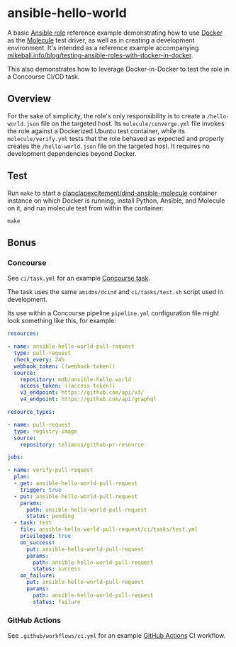 # ansible-hello-world

A basic [Ansible role](https://docs.ansible.com/ansible/latest/user_guide/playbooks_reuse_roles.html) reference example demonstrating how to use [Docker](https://docker.io) as the [Molecule](https://molecule.readthedocs.io/en/latest/) test driver, as well as in creating a development environment. It's intended as a reference example accompanying [mikeball.info/blog/testing-ansible-roles-with-docker-in-docker](http://www.mikeball.info/blog/testing-ansible-roles-with-docker-in-docker/).

This also demonstrates how to leverage Docker-in-Docker to test the role in a Concourse CI/CD task.

## Overview

For the sake of simplicity, the role's only responsibility is to create a `/hello-world.json` file on the targeted host. Its `molecule/converge.yml` file invokes the role against a Dockerized Ubuntu test container, while its `molecule/verify.yml` tests that the role behaved as expected and properly creates the `/hello-world.json` file on the targeted host. It requires no development dependencies beyond Docker.

## Test

Run `make` to start a [clapclapexcitement/dind-ansible-molecule](https://hub.docker.com/r/clapclapexcitement/dind-ansible-molecule/) container instance on which Docker is running, install Python, Ansible, and Molecule on it, and run molecule test from within the container:

```
make
```

## Bonus

### Concourse

See `ci/task.yml` for an example [Concourse task](https://concourse-ci.org/tasks.html).

The task uses the same `amidos/dcind` and `ci/tasks/test.sh` script used in development.

Its use within a Concourse pipeline `pipeline.yml` configuration file might look something like this, for example:

```yaml
resources:

- name: ansible-hello-world-pull-request
  type: pull-request
  check_every: 24h
  webhook_token: ((webhook-token))
  source:
    repository: mdb/ansible-hello-world
    access_token: ((access-token))
    v3_endpoint: https://github.com/api/v3/
    v4_endpoint: https://github.com/api/graphql

resource_types:

- name: pull-request
  type: registry-image
  source:
    repository: teliaoss/github-pr-resource

jobs:

- name: verify-pull-request
  plan:
  - get: ansible-hello-world-pull-request
    trigger: true
  - put: ansible-hello-world-pull-request
    params:
      path: ansible-hello-world-pull-request
      status: pending
  - task: test
    file: ansible-hello-world-pull-request/ci/tasks/test.yml
    privileged: true
    on_success:
      put: ansible-hello-world-pull-request
      params:
        path: ansible-hello-world-pull-request
        status: success
    on_failure:
      put: ansible-hello-world-pull-request
      params:
        path: ansible-hello-world-pull-request
        status: failure
```

### GitHub Actions

See `.github/workflows/ci.yml` for an example [GitHub Actions](https://github.com/features/actions) CI workflow.
